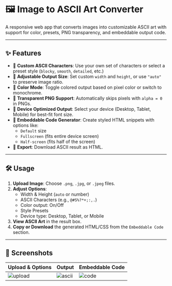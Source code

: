 # 🖼️ Image to ASCII Art Converter

A responsive web app that converts images into customizable ASCII art with support for color, presets, PNG transparency, and embeddable output code.

---

## ✨ Features

- 🎨 **Custom ASCII Characters**: Use your own set of characters or select a preset style (`blocky`, `smooth`, `detailed`, etc.)
- 📏 **Adjustable Output Size**: Set custom `width` and `height`, or use `"auto"` to preserve image ratio.
- 🌈 **Color Mode**: Toggle colored output based on pixel color or switch to monochrome.
- 🧼 **Transparent PNG Support**: Automatically skips pixels with `alpha = 0` in PNGs.
- 📱 **Device Optimized Output**: Select your device (Desktop, Tablet, Mobile) for best-fit font size.
- 🧩 **Embeddable Code Generator**: Create styled HTML snippets with options like:
  - `Default` size
  - `Fullscreen` (fits entire device screen)
  - `Half-screen` (fits half of the screen)
- 💾 **Export**: Download ASCII result as HTML.

---

## 🛠️ Usage

1. **Upload Image**: Choose `.png`, `.jpg`, or `.jpeg` files.
2. **Adjust Options**:
   - Width & Height (`auto` or number)
   - ASCII Characters (e.g., `@#S%?*+;:,.`)
   - Color output: On/Off
   - Style Presets
   - Device type: Desktop, Tablet, or Mobile
3. **View ASCII Art** in the result box.
4. **Copy or Download** the generated HTML/CSS from the `Embeddable Code` section.

---

## 📸 Screenshots

| Upload & Options | Output | Embeddable Code |
|------------------|--------|-----------------|
| ![upload](https://scontent.fhan7-1.fna.fbcdn.net/v/t1.15752-9/521535946_724073157084021_4212658797084830413_n.png?_nc_cat=109&ccb=1-7&_nc_sid=9f807c&_nc_eui2=AeFpiK6pyaD1dN01OpL1yiHgTgTl2T0R1xhOBOXZPRHXGKhTH0ZBQLKCIRl_nf9w-1KJZVtb6AZ5-gAFqcSx75wJ&_nc_ohc=Fojfnks9EFEQ7kNvwGe_Z_E&_nc_oc=AdneZbQp06iAkoTZGd60fx7ThZiiRbmgsbAOVm9mrk82a0Q3azdftLzBdfOmMV-62Ko&_nc_zt=23&_nc_ht=scontent.fhan7-1.fna&oh=03_Q7cD2wHf6CWj8ypsvwi1mjV1hIsj7ya-mO5wWc8OWr3yTO7Kyg&oe=68AD20FA) | ![ascii](https://scontent.fhan7-1.fna.fbcdn.net/v/t1.15752-9/521673751_1138318631654802_8280873773289751569_n.png?_nc_cat=107&ccb=1-7&_nc_sid=9f807c&_nc_eui2=AeHz8vQCYaV8B7M_q55KP1NLNTBPl-zZ-TE1ME-X7Nn5MesanYskpJmW0o4nRN4_IAGaXj8mulfLTWieg0B8_fEL&_nc_ohc=m6YvsyomclcQ7kNvwE3TinU&_nc_oc=AdkxD38efn98k65fq42Ee1zMoVXsHqsfSfkigN7iLXyoweGsI0VjOPRhWuo1SwHIupc&_nc_zt=23&_nc_ht=scontent.fhan7-1.fna&oh=03_Q7cD2wGqLgLWxBhNAVzgXwWnBlfgDcy87VcMAVjB5Xo75yySGw&oe=68AD1431) | ![code](https://scontent.fhan7-1.fna.fbcdn.net/v/t1.15752-9/521087264_4273464176267764_2462061459792875301_n.png?_nc_cat=103&ccb=1-7&_nc_sid=9f807c&_nc_eui2=AeF7tH5gL9mxLPFqM2Vinvx9XOH4nDzGVc1c4ficPMZVzdx1juVSlR-RJPWL6tGFFzy9uB671z5uqTlug2qHVdgW&_nc_ohc=MvoPUskAGQYQ7kNvwH2tQa_&_nc_oc=Adn3jxPopdHllfnwsX80qUpx0TuB3zbBnLSzLbSLnqbzcm3KcnACJHbKh7tcLqyx-qg&_nc_zt=23&_nc_ht=scontent.fhan7-1.fna&oh=03_Q7cD2wHJ67Z3bAW8gOS7f89AEWmFc6LY0K5T2aVgyCRKq-KQ8Q&oe=68AD0B77) |




